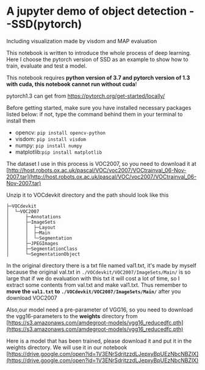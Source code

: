 # A jupyter demo of object detection --SSD(pytorch)
Including visualization made by visdom and MAP evaluation 

This notebook is written to introduce the whole process of deep learning. Here I choose the pytorch version of SSD as an example to show how to train, evaluate and test a model.

This notebook requires **python version of 3.7 and pytorch version of 1.3 with cuda, this notebook cannot run without cuda**!

pytorch1.3 can get from https://pytorch.org/get-started/locally/

Before getting started, make sure you have installed necessary packages listed below: if not, type the command behind them in your terminal to install them                 

 - opencv: `pip install opencv-python`
 - visdom: `pip install visdom`
 - numpy: `pip install numpy`
 - matplotlib:`pip install matplotlib`

The dataset I use in this process is VOC2007, so you need to download it at [http://host.robots.ox.ac.uk/pascal/VOC/voc2007/VOCtrainval_06-Nov-2007.tar](http://host.robots.ox.ac.uk/pascal/VOC/voc2007/VOCtrainval_06-Nov-2007.tar)

Unzip it to VOCdevkit directory and the path should look like this
```
├─VOCdevkit
│  └─VOC2007
│      ├─Annotations
│      ├─ImageSets
│      │  ├─Layout
│      │  ├─Main
│      │  └─Segmentation
│      ├─JPEGImages
│      ├─SegmentationClass
│      └─SegmentationObject
```
In the original directory there is a txt file named val1.txt, it's made by myself because the original val.txt in `./VOCdevkit/VOC2007/ImageSets/Main/` is so large that if we do evaluation with this txt it will cost a lot of time, so I extract some contents from val.txt and make val1.txt. Thus remember to
**move the `val1.txt` to `./VOCdevkit/VOC2007/ImageSets/Main/`** after you download VOC2007 

Also,our model need a pre-parameter of VGG16, so you need to download the vgg16-parameters to the **weights** directory from [https://s3.amazonaws.com/amdegroot-models/vgg16_reducedfc.pth](https://s3.amazonaws.com/amdegroot-models/vgg16_reducedfc.pth)

Here is a model that has been trained, please download it and put it in the weights directory. We will use it in our notebook
[https://drive.google.com/open?id=1V3ENrSdritzzdLJepxyBpUEzNbcNBZlX](https://drive.google.com/open?id=1V3ENrSdritzzdLJepxyBpUEzNbcNBZlX)
